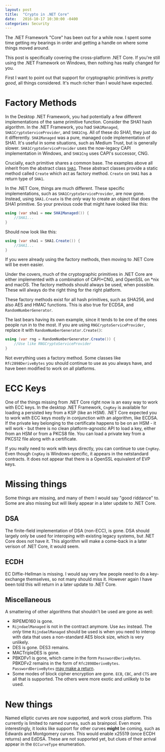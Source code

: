 ```yaml
---
layout: post
title:  "Crypto in .NET Core"
date:   2016-10-17 10:30:00 -0400
categories: Security
---
```


The .NET Framework "Core" has been out for a while now. I spent some time
getting my bearings in order and getting a handle on where some things moved
around.

This post is specifically covering the cross-platform .NET Core. If you're
still using the .NET Framework on Windows, then nothing has really changed for
you.

First I want to point out that support for cryptographic primitives is *pretty
good*, all things considered. It's much richer than I would have expected.


# Factory Methods

In the Desktop .NET Framework, you had potentially a few different
implementations of the same primitive function. Consider the SHA1 hash
algorithm. In the .NET Framework, you had `SHA1Managed`,
`SHA1CryptoServiceProvider`, and `SHA1Cng`. All of these do SHA1, they just
do it differently. `SHA1Managed` was a pure, managed code implementation of
SHA1. It's useful in some situations, such as Medium Trust, but is generally
slower. `SHA1CryptoServiceProvider` uses the now-legacy CAPI implementation in
Windows, and `SHA1Cng` uses CAPI's successor, CNG.

Crucially, each primitive shares a common base. The examples above all inherit
from the abstract class [`SHA1`][1]. These abstract classes provide a static
method called `Create` which act as factory method. `Create` on `SHA1` has a
return type of `SHA1`.

In the .NET Core, things are much different. These specific implementations,
such as `SHA1CryptoServiceProvider`, are now gone. Instead, using `SHA1.Create`
is the *only* way to create an object that does the SHA1 primitive. So your
previous code that might have looked like this:

```csharp
using (var sha1 = new SHA1Managed()) {
    //SHA1...
}
```

Should now look like this:

```csharp
using (var sha1 = SHA1.Create()) {
    //SHA1...
}
```

If you were already using the factory methods, then moving to .NET Core will
be even easier.

Under the covers, much of the cryptographic primitives in .NET Core are either
implemented with a combination of CAPI+CNG, and OpenSSL on *nix and macOS.
The factory methods should always be used, when possible. These will always do
the right thing for the right platform.

These factory methods exist for all hash primitives, such as SHA256, and also
AES and HMAC functions. This is also true for ECDSA, and `RandomNumberGenerator`.

The last bears having its own example, since it tends to be one of the ones people
run in to the most. If you are using `RNGCryptoServiceProvider`, replace it with
`RandomNumberGenerator.Create()`:

```csharp
using (var rng = RandomNumberGenerator.Create()) {
    //Use like RNGCryptoServiceProvider
}
```

Not everything uses a factory method. Some classes like `Rfc2898DeriveBytes`
you should continue to use as you always have, and have been modified to work on
all platforms.


# ECC Keys

One of the things missing from .NET Core right now is an easy way to work with
ECC keys. In the desktop .NET Framework, `CngKey` is available for loading a
persisted key from a KSP (like an HSM). .NET Core expected you to work with
ECC keys mostly in conjunction with an algorithm, like ECDSA. If the private key
belonging to the certificate happens to be on an HSM - it will work - but there
is no clean platform-agnostic API to load a key, either from an HSM or from
a PKCS8 file. You can load a private key from a PKCS12 file along with a
certificate.

If you really need to work with keys directly, you can continue to use `CngKey`.
Even though `CngKey` is Windows-specific, it appears in the netstandard
contracts. It does not appear that there is a OpenSSL equivalent of EVP keys.

# Missing things

Some things are missing, and many of them I would say "good riddance" to. Some
are also missing but will likely appear in a later update to .NET Core.

## DSA

The finite-field implementation of DSA (non-ECC), is gone. DSA should largely
only be used for interoping with existing legacy systems, but .NET Core does not
have it. This algorithm will make a come-back in a later verison of .NET Core,
it would seem.

## ECDH

EC Diffie-Hellman is missing. I would say very few people need to do a
key-exchange themselves, so not many should miss it. However again I have been
told this will return in a later update to .NET Core.

## Miscellaneous

A smattering of other algorithms that shouldn't be used are gone as well:

* RIPEMD160 is gone. 
* `RijndaelManaged` is not in the contract anymore. Use `Aes` instead. The
*only* time `RijndaelManaged` should be used is when you need to interop with
data that uses a non-standard AES block size, which is very unlikely.
* DES is gone. DES3 remains.
* MACTripleDES is gone.
* PBKDFv1 is gone, which came in the form `PasswordDeriveBytes`. PBKDFv2 remains
in the form of `Rfc2898DeriveBytes`. `PasswordDeriveBytes`
[may make a return][2].
* Some modes of block cipher encryption are gone. `ECB`, `CBC`, and `CTS` are
all that is supported. The others were more exotic and unlikely to be used.

# New things

Named elliptic curves are now supported, and work cross platform. This currently
is limited to named curves, such as brainpool. Even more interestingly, it looks
like support for other curves **might** be coming, such as Edwards and
Montgomery curves. This would enable x25519 (once ECDH returns) and EdDSA. These
are not supported yet, but clues of their arrival appear in the `ECCurveType`
enumeration.



[1]: https://msdn.microsoft.com/en-us/library/system.security.cryptography.sha1(v=vs.110).aspx 
[2]: https://github.com/dotnet/corefx/issues/11118